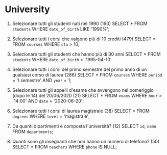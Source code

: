 # University

1. Selezionare tutti gli studenti nati nel 1990 (160)
SELECT * 
FROM `students` 
WHERE `date_of_birth` 
LIKE '1990%';

2. Selezionare tutti i corsi che valgono più di 10 crediti (479)
SELECT * 
FROM `courses`
WHERE `cfu` > 10;

3. Selezionare tutti gli studenti che hanno più di 30 anni
SELECT * 
FROM `students` 
WHERE `date_of_birth` < '1995-04-10'

4. Selezionare tutti i corsi del primo semestre del primo anno di un qualsiasi corso di laurea (286)
SELECT * 
FROM `courses`
WHERE `period` = 'I semestre' 
AND `year` = 1;

5. Selezionare tutti gli appelli d'esame che avvengono nel pomeriggio (dopo le 14) del 20/06/2020 (21)
SELECT * 
FROM `exams`
WHERE `hour` > '14:00' 
AND `date` = '2020-06-20';

6. Selezionare tutti i corsi di laurea magistrale (38)
SELECT * 
FROM `degrees`
WHERE `level` = 'magistrale';

7. Da quanti dipartimenti è composta l'università? (12)
SELECT `id`, `name` 
FROM `departments`;

8. Quanti sono gli insegnanti che non hanno un numero di telefono? (50)
SELECT * 
FROM `teachers`
WHERE `phone` IS NULL;